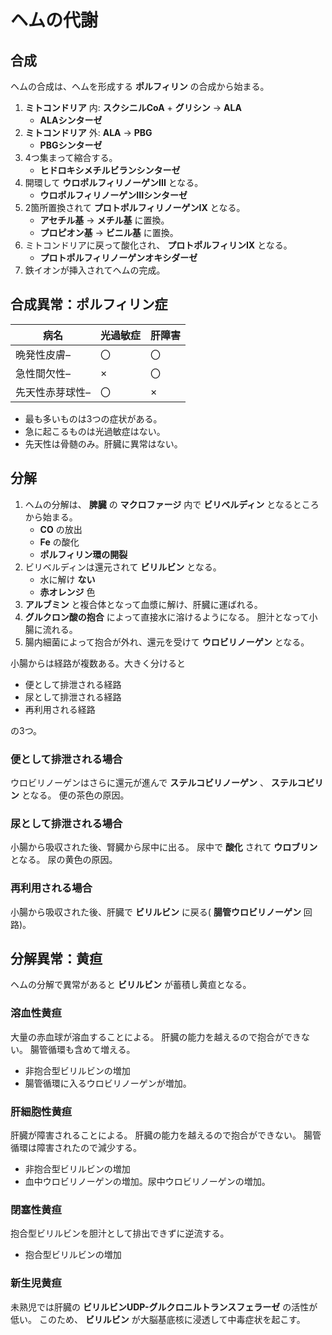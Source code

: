 # ヘムの代謝

## 合成

ヘムの合成は、ヘムを形成する **ポルフィリン** の合成から始まる。

1.  **ミトコンドリア** 内: **スクシニルCoA** + **グリシン** → **ALA**
    - **ALAシンターゼ**
2.  **ミトコンドリア** 外: **ALA** → **PBG**
    - **PBGシンターゼ**
3.  4つ集まって縮合する。
    - **ヒドロキシメチルビランシンターゼ**
4.  開環して **ウロポルフィリノーゲンIII** となる。
    - **ウロポルフィリノーゲンIIIシンターゼ**
5.  2箇所置換されて **プロトポルフィリノーゲンIX** となる。
    - **アセチル基** → **メチル基** に置換。
    - **プロピオン基** → **ビニル基** に置換。
6.  ミトコンドリアに戻って酸化され、 **プロトポルフィリンIX** となる。
    - **プロトポルフィリノーゲンオキシダーゼ**
7.  鉄イオンが挿入されてヘムの完成。

## 合成異常：ポルフィリン症

| 病名            | 光過敏症 | 肝障害 |
|-----------------|----------|--------|
| 晩発性皮膚–     | 〇       | 〇     |
| 急性間欠性–     | ×        | 〇     |
| 先天性赤芽球性– | 〇       | ×      |

- 最も多いものは3つの症状がある。
- 急に起こるものは光過敏症はない。
- 先天性は骨髄のみ。肝臓に異常はない。

## 分解

1.  ヘムの分解は、 **脾臓** の **マクロファージ** 内で
    **ビリベルディン** となるところから始まる。
    - **CO** の放出
    - **Fe** の酸化
    - **ポルフィリン環の開裂**
2.  ビリベルディンは還元されて **ビリルビン** となる。
    - 水に解け **ない**
    - **赤オレンジ** 色
3.  **アルブミン** と複合体となって血漿に解け、肝臓に運ばれる。
4.  **グルクロン酸の抱合** によって直接水に溶けるようになる。
    胆汁となって小腸に流れる。
5.  腸内細菌によって抱合が外れ、還元を受けて **ウロビリノーゲン**
    となる。

小腸からは経路が複数ある。大きく分けると

- 便として排泄される経路
- 尿として排泄される経路
- 再利用される経路

の3つ。

### 便として排泄される場合

ウロビリノーゲンはさらに還元が進んで **ステルコビリノーゲン** 、
**ステルコビリン** となる。 便の茶色の原因。

### 尿として排泄される場合

小腸から吸収された後、腎臓から尿中に出る。 尿中で **酸化** されて
**ウロブリン** となる。 尿の黄色の原因。

### 再利用される場合

小腸から吸収された後、肝臓で **ビリルビン** に戻る(
**腸管ウロビリノーゲン** 回路)。

## 分解異常：黄疸

ヘムの分解で異常があると **ビリルビン** が蓄積し黄疸となる。

### 溶血性黄疸

大量の赤血球が溶血することによる。
肝臓の能力を越えるので抱合ができない。 腸管循環も含めて増える。

- 非抱合型ビリルビンの増加
- 腸管循環に入るウロビリノーゲンが増加。

### 肝細胞性黄疸

肝臓が障害されることによる。 肝臓の能力を越えるので抱合ができない。
腸管循環は障害されたので減少する。

- 非抱合型ビリルビンの増加
- 血中ウロビリノーゲンの増加。尿中ウロビリノーゲンの増加。

### 閉塞性黄疸

抱合型ビリルビンを胆汁として排出できずに逆流する。

- 抱合型ビリルビンの増加

### 新生児黄疸

未熟児では肝臓の **ビリルビンUDP-グルクロニルトランスフェラーゼ**
の活性が低い。 このため、 **ビリルビン**
が大脳基底核に浸透して中毒症状を起こす。
